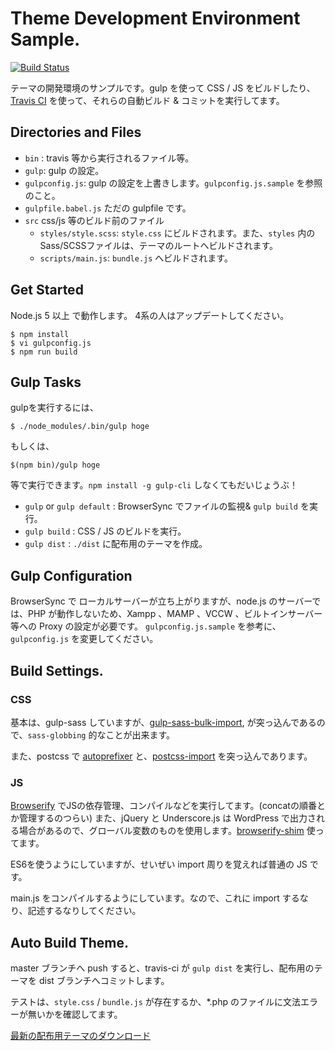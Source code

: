 # Theme Development Environment Sample.


[![Build Status](https://travis-ci.org/wckansai2016/theme-env-sample.svg?branch=master)](https://travis-ci.org/wckansai2016/theme-env-sample)

テーマの開発環境のサンプルです。gulp を使って CSS / JS をビルドしたり、 [Travis CI](https://travis-ci.org/) を使って、それらの自動ビルド & コミットを実行してます。

## Directories and Files

* `bin` : travis 等から実行されるファイル等。
* `gulp`: gulp の設定。
* `gulpconfig.js`: gulp の設定を上書きします。`gulpconfig.js.sample` を参照のこと。
* `gulpfile.babel.js` ただの gulpfile です。
* `src` css/js 等のビルド前のファイル
    * `styles/style.scss`: `style.css` にビルドされます。また、`styles` 内のSass/SCSSファイルは、テーマのルートへビルドされます。
    * `scripts/main.js`: `bundle.js` へビルドされます。

## Get Started

Node.js 5 以上 で動作します。 4系の人はアップデートしてください。

```
$ npm install
$ vi gulpconfig.js
$ npm run build
```


## Gulp Tasks

gulpを実行するには、

```
$ ./node_modules/.bin/gulp hoge
```
もしくは、

```
$(npm bin)/gulp hoge
```
等で実行できます。`npm install -g gulp-cli` しなくてもだいじょうぶ！

* `gulp` or `gulp default` : BrowserSync でファイルの監視& `gulp build` を実行。
* `gulp build` : CSS / JS のビルドを実行。
* `gulp dist` : `./dist` に配布用のテーマを作成。

## Gulp Configuration

BrowserSync で ローカルサーバーが立ち上がりますが、node.js のサーバーでは、PHP が動作しないため、Xampp 、MAMP 、VCCW 、ビルトインサーバー等への Proxy の設定が必要です。
`gulpconfig.js.sample` を参考に、`gulpconfig.js` を変更してください。


## Build Settings.

### CSS

基本は、gulp-sass していますが、[gulp-sass-bulk-import](https://github.com/mathisonian/gulp-sass-bulk-import), が突っ込んであるので、`sass-globbing` 的なことが出来ます。

また、postcss で [autoprefixer](https://github.com/postcss/autoprefixer) と、[postcss-import](https://github.com/postcss/postcss-import) を突っ込んであります。

### JS

[Browserify](http://browserify.org/) でJSの依存管理、コンパイルなどを実行してます。(concatの順番とか管理するのつらい)
また、jQuery と Underscore.js は WordPress で出力される場合があるので、グローバル変数のものを使用します。[browserify-shim](https://github.com/thlorenz/browserify-shim) 使ってます。

ES6を使うようにしていますが、せいぜい import 周りを覚えれば普通の JS です。

main.js をコンパイルするようにしています。なので、これに import するなり、記述するなりしてください。

## Auto Build Theme.

master ブランチへ push すると、travis-ci が `gulp dist` を実行し、配布用のテーマを dist ブランチへコミットします。

テストは、`style.css` / `bundle.js` が存在するか、*.php のファイルに文法エラーが無いかを確認してます。

[最新の配布用テーマのダウンロード](https://github.com/wckansai2016/theme-env-sample/archive/dist.zip)
